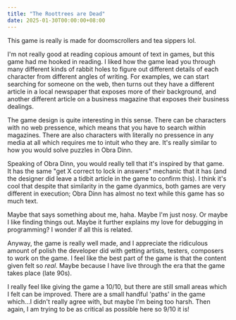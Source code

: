 ```yaml
---
title: "The Roottrees are Dead"
date: 2025-01-30T00:00:00+08:00
---
```


This game is really is made for doomscrollers and tea sippers lol. 

<!--more-->

I'm not really good at reading copious amount of text in games, but this game had me hooked in reading. I liked how the game lead you through many different kinds of rabbit holes to figure out different details of each character from different angles of writing. For examples, we can start searching for someone on the web, then turns out they have a different article in a local newspaper that exposes more of their background, and another different article on a business magazine that exposes their business dealings. 

The game design is quite interesting in this sense. There can be characters with no web pressence, which means that you have to search within magazines. There are also characters with literally no pressence in any media at all which requires me to intuit who they are. It's really similar to how you would solve puzzles in Obra Dinn.

Speaking of Obra Dinn, you would really tell that it's inspired by that game. It has the same "get X correct to lock in answers" mechanic that it has (and the designer did leave a tidbit article in the game to confirm this). I think it's cool that despite that similarity in the game dyanmics, both games are very different in execution; Obra Dinn has almost no text while this game has so much text. 

Maybe that says something about me, haha. Maybe I'm just nosy. Or maybe I like finding things out. Maybe it further explains my love for debugging in programming? I wonder if all this is related.

Anyway, the game is really well made, and I appreciate the ridiculous amount of polish the developer did with getting artists, testers, composers to work on the game. I feel like the best part of the game is that the content given felt so *real*. Maybe because I have live through the era that the game takes place (late 90s). 

I really feel like giving the game a 10/10, but there are still small areas which I felt can be improved. There are a small handful 'paths' in the game which...I didn't really agree with, but maybe I'm being too harsh. Then again, I am trying to be as critical as possible here so 9/10 it is!

